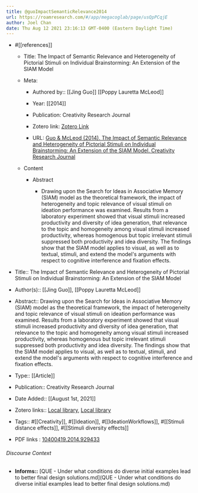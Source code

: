 ```yaml
---
title: @guoImpactSemanticRelevance2014
url: https://roamresearch.com/#/app/megacoglab/page/usQpPCqjE
author: Joel Chan
date: Thu Aug 12 2021 23:16:13 GMT-0400 (Eastern Daylight Time)
---
```


- #[[references]]

    - Title: The Impact of Semantic Relevance and Heterogeneity of Pictorial Stimuli on Individual Brainstorming: An Extension of the SIAM Model

    - Meta:

        - Authored by:: [[Jing Guo]] [[Poppy Lauretta McLeod]]

        - Year: [[2014]]

        - Publication: Creativity Research Journal

        - Zotero link: [Zotero Link](zotero://select/items/7_G63RQB9Q)

        - URL: [Guo & McLeod (2014). The Impact of Semantic Relevance and Heterogeneity of Pictorial Stimuli on Individual Brainstorming: An Extension of the SIAM Model. Creativity Research Journal](undefined)

    - Content

        - Abstract

            - Drawing upon the Search for Ideas in Associative Memory (SIAM) model as the theoretical framework, the impact of heterogeneity and topic relevance of visual stimuli on ideation performance was examined. Results from a laboratory experiment showed that visual stimuli increased productivity and diversity of idea generation, that relevance to the topic and homogeneity among visual stimuli increased productivity, whereas homogenous but topic irrelevant stimuli suppressed both productivity and idea diversity. The findings show that the SIAM model applies to visual, as well as to textual, stimuli, and extend the model's arguments with respect to cognitive interference and fixation effects.
- Title:: The Impact of Semantic Relevance and Heterogeneity of Pictorial Stimuli on Individual Brainstorming: An Extension of the SIAM Model
- Author(s):: [[Jing Guo]], [[Poppy Lauretta McLeod]]
- Abstract:: Drawing upon the Search for Ideas in Associative Memory (SIAM) model as the theoretical framework, the impact of heterogeneity and topic relevance of visual stimuli on ideation performance was examined. Results from a laboratory experiment showed that visual stimuli increased productivity and diversity of idea generation, that relevance to the topic and homogeneity among visual stimuli increased productivity, whereas homogenous but topic irrelevant stimuli suppressed both productivity and idea diversity. The findings show that the SIAM model applies to visual, as well as to textual, stimuli, and extend the model's arguments with respect to cognitive interference and fixation effects.
- Type:: [[Article]]
- Publication:: Creativity Research Journal
- Date Added:: [[August 1st, 2021]]
- Zotero links:: [Local library](zotero://select/groups/2451508/items/G63RQB9Q), [Local library](https://www.zotero.org/groups/2451508/items/G63RQB9Q)
- Tags:: #[[Creativity]], #[[Ideation]], #[[IdeationWorkflows]], #[[Stimuli distance effects]], #[[Stimuli diversity effects]]
- PDF links : [10400419.2014.929433](http://www.tandfonline.com/doi/abs/10.1080/10400419.2014.929433)

###### Discourse Context

- **Informs::** [QUE - Under what conditions do diverse initial examples lead to better final design solutions.md](QUE - Under what conditions do diverse initial examples lead to better final design solutions.md)

